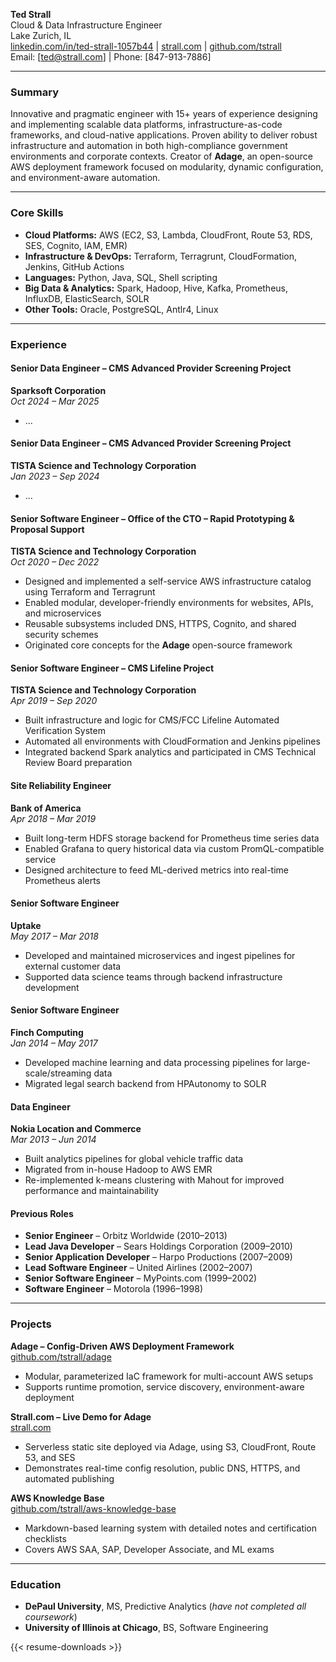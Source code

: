 **Ted Strall**  
Cloud & Data Infrastructure Engineer  
Lake Zurich, IL  
[linkedin.com/in/ted-strall-1057b44](https://www.linkedin.com/in/ted-strall-1057b44) | [strall.com](https://strall.com) | [github.com/tstrall](https://github.com/tstrall)  
Email: [ted@strall.com] | Phone: [847-913-7886]

---

### Summary
Innovative and pragmatic engineer with 15+ years of experience designing and implementing scalable data platforms, infrastructure-as-code frameworks, and cloud-native applications. Proven ability to deliver robust infrastructure and automation in both high-compliance government environments and corporate contexts. Creator of **Adage**, an open-source AWS deployment framework focused on modularity, dynamic configuration, and environment-aware automation.

---

### Core Skills
- **Cloud Platforms:** AWS (EC2, S3, Lambda, CloudFront, Route 53, RDS, SES, Cognito, IAM, EMR)
- **Infrastructure & DevOps:** Terraform, Terragrunt, CloudFormation, Jenkins, GitHub Actions
- **Languages:** Python, Java, SQL, Shell scripting
- **Big Data & Analytics:** Spark, Hadoop, Hive, Kafka, Prometheus, InfluxDB, ElasticSearch, SOLR
- **Other Tools:** Oracle, PostgreSQL, Antlr4, Linux

---

### Experience

#### Senior Data Engineer – CMS Advanced Provider Screening Project  
**Sparksoft Corporation**  
*Oct 2024 – Mar 2025*  
- ...

#### Senior Data Engineer – CMS Advanced Provider Screening Project  
**TISTA Science and Technology Corporation**  
*Jan 2023 – Sep 2024*  
- ...

#### Senior Software Engineer – Office of the CTO – Rapid Prototyping & Proposal Support
**TISTA Science and Technology Corporation**  
*Oct 2020 – Dec 2022*  
- Designed and implemented a self-service AWS infrastructure catalog using Terraform and Terragrunt
- Enabled modular, developer-friendly environments for websites, APIs, and microservices
- Reusable subsystems included DNS, HTTPS, Cognito, and shared security schemes
- Originated core concepts for the **Adage** open-source framework

#### Senior Software Engineer – CMS Lifeline Project
**TISTA Science and Technology Corporation**  
*Apr 2019 – Sep 2020*  
- Built infrastructure and logic for CMS/FCC Lifeline Automated Verification System
- Automated all environments with CloudFormation and Jenkins pipelines
- Integrated backend Spark analytics and participated in CMS Technical Review Board preparation

#### Site Reliability Engineer  
**Bank of America**  
*Apr 2018 – Mar 2019*  
- Built long-term HDFS storage backend for Prometheus time series data
- Enabled Grafana to query historical data via custom PromQL-compatible service
- Designed architecture to feed ML-derived metrics into real-time Prometheus alerts

#### Senior Software Engineer  
**Uptake**  
*May 2017 – Mar 2018*  
- Developed and maintained microservices and ingest pipelines for external customer data
- Supported data science teams through backend infrastructure development

#### Senior Software Engineer  
**Finch Computing**  
*Jan 2014 – May 2017*  
- Developed machine learning and data processing pipelines for large-scale/streaming data
- Migrated legal search backend from HPAutonomy to SOLR

#### Data Engineer  
**Nokia Location and Commerce**  
*Mar 2013 – Jun 2014*  
- Built analytics pipelines for global vehicle traffic data
- Migrated from in-house Hadoop to AWS EMR
- Re-implemented k-means clustering with Mahout for improved performance and maintainability

#### Previous Roles
- **Senior Engineer** – Orbitz Worldwide (2010–2013)
- **Lead Java Developer** – Sears Holdings Corporation (2009–2010)
- **Senior Application Developer** – Harpo Productions (2007–2009)
- **Lead Software Engineer** – United Airlines (2002–2007)
- **Senior Software Engineer** – MyPoints.com (1999–2002)
- **Software Engineer** – Motorola (1996–1998)

---

### Projects

**Adage – Config-Driven AWS Deployment Framework**  
[github.com/tstrall/adage](https://github.com/tstrall/adage)  
- Modular, parameterized IaC framework for multi-account AWS setups
- Supports runtime promotion, service discovery, environment-aware deployment

**Strall.com – Live Demo for Adage**  
[strall.com](https://strall.com)  
- Serverless static site deployed via Adage, using S3, CloudFront, Route 53, and SES
- Demonstrates real-time config resolution, public DNS, HTTPS, and automated publishing

**AWS Knowledge Base**  
[github.com/tstrall/aws-knowledge-base](https://github.com/tstrall/aws-knowledge-base)  
- Markdown-based learning system with detailed notes and certification checklists
- Covers AWS SAA, SAP, Developer Associate, and ML exams

---

### Education
- **DePaul University**, MS, Predictive Analytics (*have not completed all coursework*)
- **University of Illinois at Chicago**, BS, Software Engineering

{{< resume-downloads >}}